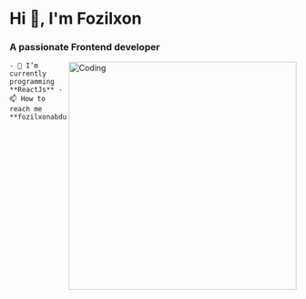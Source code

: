   <h1 align="start">Hi 👋, I'm Fozilxon</h1>
    <h3 align="start">A passionate Frontend developer</h3>
    <img
      align="right"
      alt="Coding"
      width="400"
      src="https://cdn.dribbble.com/users/1162077/screenshots/3848914/programmer.gif"
    />

    - 🌱 I’m currently programming **ReactJs** - 📫 How to reach me
    **fozilxonabdusalamov2006@gmail.com**
